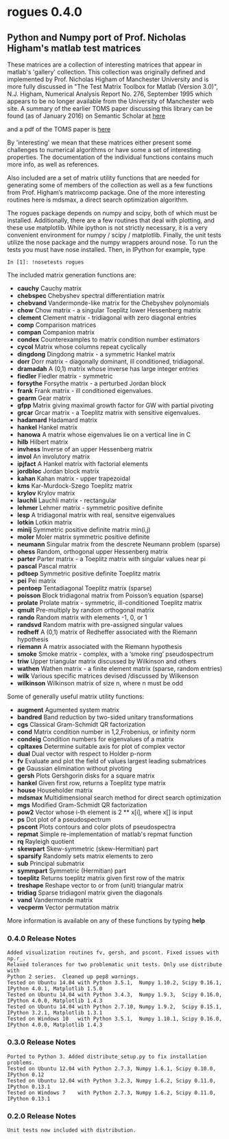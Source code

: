 # rogues 0.4.0

## Python and Numpy port of Prof. Nicholas Higham's matlab test matrices

These matrices are a collection of interesting matrices that appear in
matlab's 'gallery' collection. This collection was originally defined
and implemented by Prof. Nicholas Higham of Manchester University and
is more fully discussed in "The Test Matrix Toolbox for Matlab
(Version 3.0)", N.J. Higham, Numerical Analysis Report No. 276,
September 1995 which appears to be no longer available from the
University of Manchester web site. A summary of the earlier TOMS paper
discussing this library can be found (as of January 2016) on Semantic
Scholar at [here](https://www.semanticscholar.org/paper/a47a4ab58280f2795ba5c49f3f0bf285e75985d3)

and a pdf of the TOMS paper is [here](https://s3-us-west-2.amazonaws.com/ai2-s2-pdfs/a47a/4ab58280f2795ba5c49f3f0bf285e75985d3.pdf)

By 'interesting' we mean that these matrices either present some
challenges to numerical algorithms or have some a set of interesting
properties. The documentation of the individual functions contains
much more info, as well as references.

Also included are a set of matrix utility functions that are needed
for generating some of members of the collection as well as a few
functions from Prof. Higham’s matrixcomp package. One of the more
interesting routines here is mdsmax, a direct search optimization
algorithm.

The rogues package depends on numpy and scipy, both of which must be
installed. Additionally, there are a few routines that deal with
plotting, and these use matplotlib. While ipython is not strictly
necessary, it is a very convenient environment for numpy / scipy /
matplotlib. Finally, the unit tests utilize the nose package and the
numpy wrappers around nose. To run the tests you must have nose 
installed.  Then, in IPython for example, type

    In [1]: !nosetests rogues

The included matrix generation functions are:

* **cauchy** Cauchy matrix
* **chebspec** Chebyshev spectral differentiation matrix
* **chebvand** Vandermonde-like matrix for the Chebyshev polynomials
* **chow** Chow matrix - a singular Toeplitz lower Hessenberg matrix
* **clement** Clement matrix - tridiagonal with zero diagonal entries
* **comp** Comparison matrices
* **compan** Companion matrix
* **condex** Counterexamples to matrix condition number estimators
* **cycol** Matrix whose columns repeat cyclically
* **dingdong** Dingdong matrix - a symmetric Hankel matrix
* **dorr** Dorr matrix - diagonally dominant, ill conditioned, tridiagonal.
* **dramadah** A (0,1) matrix whose inverse has large integer entries
* **fiedler** Fiedler matrix - symmetric
* **forsythe** Forsythe matrix - a perturbed Jordan block
* **frank** Frank matrix - ill conditioned eigenvalues.
* **gearm** Gear matrix
* **gfpp** Matrix giving maximal growth factor for GW with partial pivoting
* **grcar** Grcar matrix - a Toeplitz matrix with sensitive eigenvalues.
* **hadamard** Hadamard matrix
* **hankel** Hankel matrix
* **hanowa** A matrix whose eigenvalues lie on a vertical line in C
* **hilb** Hilbert matrix
* **invhess** Inverse of an upper Hessenberg matrix
* **invol** An involutory matrix
* **ipjfact** A Hankel matrix with factorial elements
* **jordbloc** Jordan block matrix
* **kahan** Kahan matrix - upper trapezoidal
* **kms** Kar-Murdock-Szego Toeplitz matrix
* **krylov** Krylov matrix
* **lauchli** Lauchli matrix - rectangular
* **lehmer** Lehmer matrix - symmetric positive definite
* **lesp** A tridiagonal matrix with real, sensitve eigenvalues
* **lotkin** Lotkin matrix
* **minij** Symmetric positive definite matrix min(i,j)
* **moler** Moler matrix symmetric positive definite
* **neumann** Singular matrix from the descrete Neumann problem (sparse)
* **ohess** Random, orthogonal upper Hessenberg matrix
* **parter** Parter matrix - a Toeplitz matrix with singular values near pi
* **pascal** Pascal matrix
* **pdtoep** Symmetric positive definite Toeplitz matrix
* **pei** Pei matrix
* **pentoep** Tentadiagonal Toeplitz matrix (sparse)
* **poisson** Block tridiagonal matrix from Poisson’s equation (sparse)
* **prolate** Prolate matrix - symmetric, ill-conditioned Toeplitz matrix
* **qmult** Pre-multiply by random orthogonal matrix
* **rando** Random matrix with elements -1, 0, or 1
* **randsvd** Random matrix with pre-assigned singular values
* **redheff** A (0,1) matrix of Redheffer associated with the Riemann hypothesis
* **riemann** A matrix associated with the Riemann hypothesis
* **smoke** Smoke matrix - complex, with a ‘smoke ring’ pseudospectrum
* **triw** Upper triangular matrix discussed by Wilkinson and others
* **wathen** Wathen matrix - a finite element matrix (sparse, random entries)
* **wilk** Various specific matrices devised /discussed by Wilkenson
* **wilkinson** Wilkinson matrix of size n, where n must be odd

Some of generally useful matrix utility functions:

* **augment** Agumented system matrix
* **bandred** Band reduction by two-sided unitary transformations
* **cgs** Classical Gram-Schmidt QR factorization
* **cond** Matrix condition number in 1,2,Frobenius, or infinity norm
* **condeig** Condition numbers for eigenvalues of a matrix
* **cpltaxes** Determine suitable axis for plot of complex vector
* **dual** Dual vector with respect to Holder p-norm
* **fv**  Evaluate and plot the field of values largest leading submatrices
* **ge** Gaussian elimination without pivoting
* **gersh** Plots Gershgorin disks for a square matrix
* **hankel** Given first row, returns a Toeplitz type matrix
* **house** Householder matrix
* **mdsmax** Multidimensional search method for direct search optimization
* **mgs** Modified Gram-Schmidt QR factorization
* **pow2** Vector whose i-th element is 2 ** x[i], where x[] is input
* **ps** Dot plot of a pseudospectrum
* **pscont** Plots contours and color plots of pseudospectra
* **repmat** Simple re-implementation of matlab's repmat function
* **rq** Rayleigh quotient
* **skewpart** Skew-symmetric (skew-Hermitian) part
* **sparsify** Randomly sets matrix elements to zero
* **sub** Principal submatrix
* **symmpart** Symmetric (Hermitian) part
* **toeplitz** Returns toeplitz matrix given first row of the matrix
* **treshape** Reshape vector to or from (unit) triangular matrix
* **tridiag** Sparse tridiagonl matrix given the diagonals
* **vand** Vandermonde matrix
* **vecperm** Vector permutation matrix

More information is available on any of these functions by typing **help <funcname>**

### 0.4.0 Release Notes
    Added visualization routines fv, gersh, and pscont. Fixed issues with np.r_.
    Relaxed tolerances for two problematic unit tests. Only use distribute with
    Python 2 series.  Cleaned up pep8 warnings.
    Tested on Ubuntu 14.04 with Python 3.5.1,  Numpy 1.10.2, Scipy 0.16.1, IPython 4.0.1, Matplotlib 1.5.0
    Tested on Ubuntu 14.04 with Python 3.4.3,  Numpy 1.9.3,  Scipy 0.16.0, IPython 4.0.0, Matplotlib 1.4.3
    Tested on Ubuntu 14.04 with Python 2.7.10, Numpy 1.9.2,  Scipy 0.15.1, IPython 3.2.1, Matplotlib 1.3.1
    Tested on Windows 10   with Python 3.5.1,  Numpy 1.10.1, Scipy 0.16.0, IPython 4.0.0, Matplotlib 1.4.3

### 0.3.0 Release Notes
    Ported to Python 3. Added distribute_setup.py to fix installation problems.
    Tested on Ubuntu 12.04 with Python 2.7.3, Numpy 1.6.1, Scipy 0.10.0, IPython 0.12
    Tested on Ubuntu 12.04 with Python 3.2.3, Numpy 1.6.2, Scipy 0.11.0, IPython 0.13.1
    Tested on Windows 7    with Python 2.7.3, Numpy 1.6.2, Scipy 0.11.0, IPython 0.13.1

### 0.2.0 Release Notes
    Unit tests now included with distribution.



